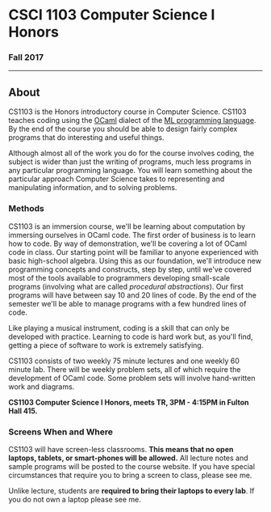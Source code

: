 # CSCI 1103 Computer Science I Honors

### Fall 2017

---

## About


CS1103 is the Honors introductory course in Computer Science.  CS1103 teaches coding using the [OCaml](http://ocaml.org) dialect of the [ML programming language](https://en.wikipedia.org/wiki/ML_(programming_language)). By the end of the course you should be able to design fairly complex programs that do interesting and useful things.

Although almost all of the work you do for the course involves coding, the subject is wider than just the writing of programs, much less programs in any particular programming language. You will learn something about the particular approach Computer Science takes to representing and manipulating information, and to solving problems.

### Methods

CS1103 is an immersion course, we'll be learning about computation by immersing ourselves in OCaml code. The first order of business is to learn how to code. By way of demonstration, we'll be covering a lot 
of OCaml code in class.  Our starting point will be familiar to anyone experienced with basic high-school algebra. Using this as our foundation, we'll introduce new programming concepts and constructs, step by step, until we've covered most of the tools available to programmers developing small-scale programs (involving what are called *procedural abstractions*). Our first programs will have between say 10 and 20 lines of code. By the end of the semester we'll be able to manage programs with a few hundred lines of code.

Like playing a musical instrument, coding is a skill that can only be developed with practice. Learning to code is hard work but, as you'll find, getting a piece of software to work is extremely satisfying.

CS1103 consists of two weekly 75 minute lectures and one weekly 60 minute lab. There will be weekly problem sets, all of which require the development of OCaml code. Some problem sets will involve hand-written work and diagrams.

**CS1103 Computer Science I Honors, meets TR, 3PM - 4:15PM in Fulton Hall 415.**

### Screens When and Where

CS1103 will have screen-less classrooms.  **This means that no open laptops, tablets, or smart-phones will be allowed.** All lecture notes and sample programs will be posted to the course website. If you have special circumstances that require you to bring a screen to class, please see me.

Unlike lecture, students are **required to bring their laptops to every lab**. If you do not own a laptop please see me.
